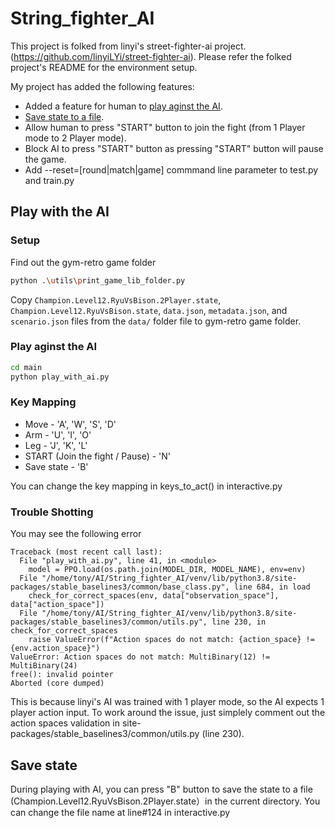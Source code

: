 # String_fighter_AI

This project is folked from linyi's street-fighter-ai project. (https://github.com/linyiLYi/street-fighter-ai). Please refer the folked project's README for the environment setup.

My project has added the following features:

* Added a feature for human to [play aginst the AI](#play-aginst-ai).
* [Save state to a file](#save-state). 
* Allow human to press "START" button to join the fight (from 1 Player mode to 2 Player mode).
* Block AI to press "START" button as pressing "START" button will pause the game.
* Add --reset=[round|match|game] commmand line parameter to test.py and train.py

## Play with the AI

### Setup
Find out the gym-retro game folder
```bash
python .\utils\print_game_lib_folder.py
```
Copy `Champion.Level12.RyuVsBison.2Player.state`, `Champion.Level12.RyuVsBison.state`, `data.json`, `metadata.json`, and `scenario.json` files from the `data/` folder file to gym-retro game folder. 

### <a name="play-aginst-ai"></a> Play aginst the AI
```bash
cd main
python play_with_ai.py
```

### Key Mapping
* Move - 'A', 'W', 'S', 'D'
* Arm - 'U', 'I', 'O'
* Leg - 'J', 'K', 'L'
* START (Join the fight / Pause) - 'N'
* Save state - 'B'

You can change the key mapping in keys_to_act() in interactive.py

### Trouble Shotting
You may see the following error 
```
Traceback (most recent call last):
  File "play_with_ai.py", line 41, in <module>
    model = PPO.load(os.path.join(MODEL_DIR, MODEL_NAME), env=env)
  File "/home/tony/AI/String_fighter_AI/venv/lib/python3.8/site-packages/stable_baselines3/common/base_class.py", line 684, in load
    check_for_correct_spaces(env, data["observation_space"], data["action_space"])
  File "/home/tony/AI/String_fighter_AI/venv/lib/python3.8/site-packages/stable_baselines3/common/utils.py", line 230, in check_for_correct_spaces
    raise ValueError(f"Action spaces do not match: {action_space} != {env.action_space}")
ValueError: Action spaces do not match: MultiBinary(12) != MultiBinary(24)
free(): invalid pointer
Aborted (core dumped)
```
This is because linyi's AI was trained with 1 player mode, so the AI expects 1 player action input. To work around the issue, just simplely comment out the action spaces validation in site-packages/stable_baselines3/common/utils.py (line 230).

## <a name="save-state"></a>Save state

During playing with AI, you can press "B" button to save the state to a file (Champion.Level12.RyuVsBison.2Player.state）in the current directory. You can change the file name at line#124 in interactive.py
